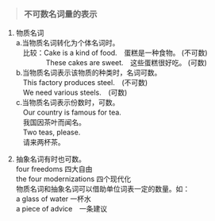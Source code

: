 > ### 不可数名词量的表示

1. 物质名词 <br>
a.当物质名词转化为个体名词时。 <br>
　比较：Cake is a kind of food.　蛋糕是一种食物。 (不可数)  <br>
　　　　 These cakes are sweet.　这些蛋糕很好吃。 (可数)   <br>
b.当物质名词表示该物质的种类时，名词可数。 <br>
　This factory produces steel.　(不可数) <br>
　We need various steels.　(可数) <br>
c.当物质名词表示份数时，可数。 <br>
　Our country is famous for tea.  <br>
　我国因茶叶而闻名。 <br>
　Two teas, please. <br>
　请来两杯茶。

2. 抽象名词有时也可数。 <br>
four freedoms 四大自由  <br>
the four modernizations 四个现代化 <br>
物质名词和抽象名词可以借助单位词表一定的数量。如： <br>
a glass of water 一杯水　 <br>
a piece of advice　一条建议 <br>